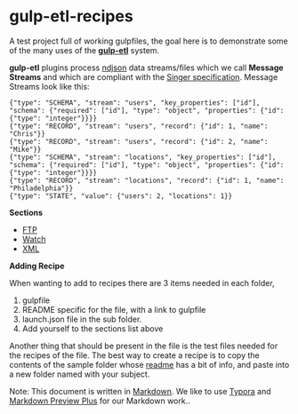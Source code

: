 # gulp-etl-recipes #

A test project full of working gulpfiles, the goal here is to demonstrate some of the many uses of the **[gulp-etl](https://gulpetl.com/)** system.

**gulp-etl** plugins process [ndjson](http://ndjson.org/) data streams/files which we call **Message Streams** and which are compliant with the [Singer specification](https://github.com/singer-io/getting-started/blob/master/docs/SPEC.md#output). Message Streams look like this:

```
{"type": "SCHEMA", "stream": "users", "key_properties": ["id"], "schema": {"required": ["id"], "type": "object", "properties": {"id": {"type": "integer"}}}}
{"type": "RECORD", "stream": "users", "record": {"id": 1, "name": "Chris"}}
{"type": "RECORD", "stream": "users", "record": {"id": 2, "name": "Mike"}}
{"type": "SCHEMA", "stream": "locations", "key_properties": ["id"], "schema": {"required": ["id"], "type": "object", "properties": {"id": {"type": "integer"}}}}
{"type": "RECORD", "stream": "locations", "record": {"id": 1, "name": "Philadelphia"}}
{"type": "STATE", "value": {"users": 2, "locations": 1}}
```
**Sections**

- [FTP](./FTP/README.md)
- [Watch](./Watch/README.md)
- [XML](./XML/README.md)

**Adding Recipe**

When wanting to add to recipes there are 3 items needed in each folder,
1. gulpfile
2. README specific for the file, with a link to gulpfile
3. launch.json file in the sub folder. 
4. Add yourself to the sections list above

Another thing that should be present in the file is the test files needed for the recipes of the file. 
The best way to create a recipe is to copy the contents of the sample folder whose [readme](./sample/README.md) has a bit of info, and paste into a new folder named with your subject.

Note: This document is written in [Markdown](https://daringfireball.net/projects/markdown/). We like to use [Typora](https://typora.io/) and [Markdown Preview Plus](https://chrome.google.com/webstore/detail/markdown-preview-plus/febilkbfcbhebfnokafefeacimjdckgl?hl=en-US) for our Markdown work..
